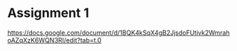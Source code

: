# Assignment 1
https://docs.google.com/document/d/1BQK4kSqX4gB2JjsdoFUtivk2WmrahoAZqXzK6WQN3RI/edit?tab=t.0